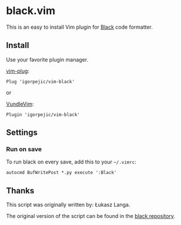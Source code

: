 # black.vim

This is an easy to install Vim plugin for  [Black](https://github.com/psf/black) code formatter.


## Install

Use your favorite plugin manager. 

[vim-plug](https://github.com/junegunn/vim-plug):

```vim
Plug 'igorpejic/vim-black'
```
 
or

[VundleVim](https://github.com/VundleVim/Vundle.vim):

```vim
Plugin 'igorpejic/vim-black'
```


## Settings

### Run on save

To run black on every save, add this to your `~/.vimrc`:

```vim
autocmd BufWritePost *.py execute ':Black'
```

## Thanks
This script was originally written by: Łukasz Langa.

The original version of the script can be found in the [black repository](https://github.com/psf/black/blob/master/plugin/black.vim).

